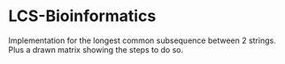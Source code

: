 # LCS-Bioinformatics
Implementation for the longest common subsequence between 2 strings. Plus a drawn matrix showing the steps to do so.
